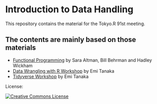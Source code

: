 # Introduction to Data Handling

This repository contains the material for the Tokyo.R 91st meeting.


## The contents are mainly based on those materials

- [Functional Programming](https://github.com/dcl-docs/prog) by
Sara Altman, Bill Behrman and Hadley Wickham
- [Data Wrangling with R Workshop](https://github.com/emitanaka/biometrics2019)
  by Emi Tanaka
- [Tidyverse Workshop](https://github.com/emitanaka/datawrangle-workshop-ssavic)
  by Emi Tanaka


License:

[![Creative Commons License](https://i.creativecommons.org/l/by-nc-sa/4.0/88x31.png)](http://creativecommons.org/licenses/by-nc-sa/4.0/)

